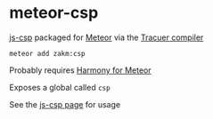 # meteor-csp

[js-csp](https://github.com/ubolonton/js-csp) packaged for [Meteor](https://www.meteor.com/) via the [Tracuer compiler](https://github.com/google/traceur-compiler)

```
meteor add zakm:csp
```

Probably requires [Harmony for Meteor](https://github.com/mquandalle/meteor-harmony)

Exposes a global called `csp`

See the [js-csp page](https://github.com/ubolonton/js-csp) for usage


